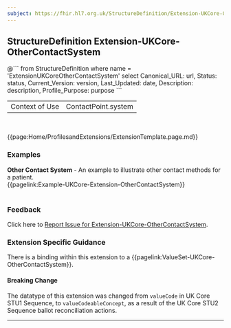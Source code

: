 ```yaml
---
subject: https://fhir.hl7.org.uk/StructureDefinition/Extension-UKCore-OtherContactSystem
---
```

## StructureDefinition Extension-UKCore-OtherContactSystem

<div id="transpose">
@```
from
	StructureDefinition
where
	name = 'ExtensionUKCoreOtherContactSystem'
select
	Canonical_URL: url,
  Status: status,
  Current_Version: version,
  Last_Updated: date,
	Description: description,
	Profile_Purpose: purpose
```

<table id="addToTranspose">
<tr><td>Context of Use</td>
<td>ContactPoint.system</td>
</tr>
</table>

</div>
<br>


{{page:Home/ProfilesandExtensions/ExtensionTemplate.page.md}}

<div id="Examples" class="tabcontent">
  <h3>Examples</h3>
<b>Other Contact System</b> - An example to illustrate other contact methods for a patient. </br>
{{pagelink:Example-UKCore-Extension-OtherContactSystem}}
<br><br>
</div>
<div id="Feedback" class="tabcontent">
  <h3>Feedback</h3>
Click here to <a href="https://simplifier.net/HL7FHIRUKCoreR4/Extension-UKCore-OtherContactSystem/~issues?level=File">Report Issue for Extension-UKCore-OtherContactSystem</a>.
</div>

<h3 id="guidance-othercomntactsystem">Extension Specific Guidance</h3>
There is a binding within this extension to a {{pagelink:ValueSet-UKCore-OtherContactSystem}}.

<div markdown="span" class="alert alert-warning" role="alert"><h4><i class="fa fa-warning"></i> Breaking Change</h4>
The datatype of this extension was changed from <code>valueCode</code> in UK Core STU1 Sequence, to <code>valueCodeableConcept</code>, as a result of the UK Core STU2 Sequence ballot reconciliation actions.
</div> 

---
